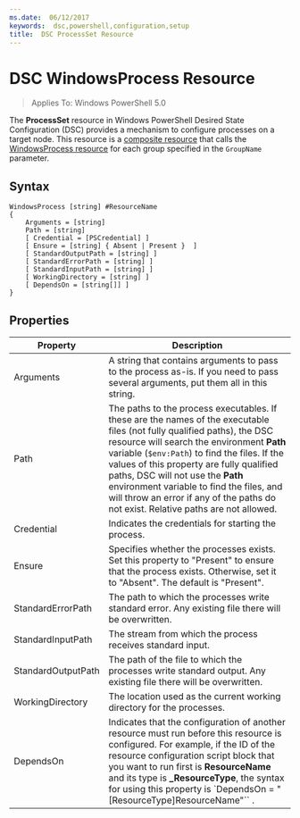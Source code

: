 ```yaml
---
ms.date:  06/12/2017
keywords:  dsc,powershell,configuration,setup
title:  DSC ProcessSet Resource
---
```

# DSC WindowsProcess Resource

> Applies To: Windows PowerShell 5.0

The **ProcessSet** resource in Windows PowerShell Desired State Configuration (DSC) provides a mechanism to configure processes on a target node. This resource is a
[composite resource](authoringResourceComposite.md) that calls the [WindowsProcess resource](windowsProcessResource.md) for each group specified in the `GroupName` parameter.

## Syntax

```
WindowsProcess [string] #ResourceName
{
    Arguments = [string]
    Path = [string]
    [ Credential = [PSCredential] ]
    [ Ensure = [string] { Absent | Present }  ]
    [ StandardOutputPath = [string] ]
    [ StandardErrorPath = [string] ]
    [ StandardInputPath = [string] ]
    [ WorkingDirectory = [string] ]
    [ DependsOn = [string[]] ]
}
```

## Properties

|  Property  |  Description   |
|---|---|
| Arguments| A string that contains arguments to pass to the process as-is. If you need to pass several arguments, put them all in this string.|
| Path| The paths to the process executables. If these are the names of the executable files (not fully qualified paths), the DSC resource will search the environment **Path** variable (`$env:Path`) to find the files. If the values of this property are fully qualified paths, DSC will not use the **Path** environment variable to find the files, and will throw an error if any of the paths do not exist. Relative paths are not allowed.|
| Credential| Indicates the credentials for starting the process.|
| Ensure| Specifies whether the processes exists. Set this property to "Present" to ensure that the process exists. Otherwise, set it to "Absent". The default is "Present".|
| StandardErrorPath| The path to which the processes write standard error. Any existing file there will be overwritten.|
| StandardInputPath| The stream from which the process receives standard input.|
| StandardOutputPath| The path of the file to which the processes write standard output. Any existing file there will be overwritten.|
| WorkingDirectory| The location used as the current working directory for the processes.|
| DependsOn | Indicates that the configuration of another resource must run before this resource is configured. For example, if the ID of the resource configuration script block that you want to run first is **ResourceName** and its type is **_ResourceType**, the syntax for using this property is `DependsOn = "[ResourceType]ResourceName"`` .|